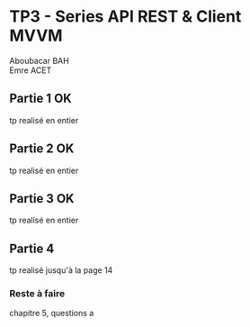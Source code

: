 # TP3 - Series API REST & Client MVVM  

Aboubacar BAH\
Emre ACET



## Partie 1 OK

tp realisé en entier
## Partie 2 OK

tp realisé en entier

## Partie 3 OK

tp realisé en entier

## Partie 4 

tp realisé jusqu'à la page 14

### Reste à faire 

chapitre 5, questions a